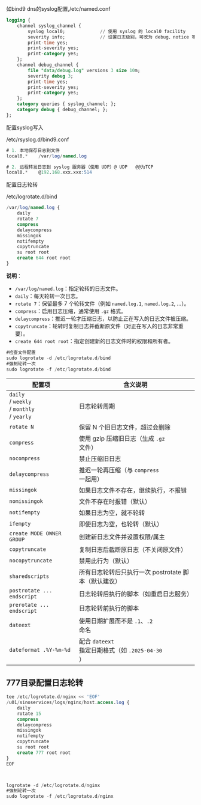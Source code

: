 如bind9  dns的syslog配置,/etc/named.conf

```sql
logging {
    channel syslog_channel {
        syslog local0;             // 使用 syslog 的 local0 facility
        severity info;             // 设置日志级别，可改为 debug、notice 等
        print-time yes;
        print-severity yes;
        print-category yes;
    };
    channel debug_channel {
        file "data/debug.log" versions 3 size 10m;
        severity debug 3;
        print-time yes;
        print-severity yes;
        print-category yes;
    };
    category queries { syslog_channel; };
    category debug { debug_channel; };
};

```

配置syslog写入 

/etc/rsyslog.d/bind9.conf

```sql
# 1. 本地保存日志到文件
local0.*    /var/log/named.log

# 2. 远程转发日志到 syslog 服务器（使用 UDP）@ UDP   @@为TCP
local0.*    @192.168.xxx.xxx:514

```

配置日志轮转

/etc/logrotate.d/bind

```sql
/var/log/named.log {
    daily
    rotate 7
    compress
    delaycompress
    missingok
    notifempty
    copytruncate
    su root root
    create 644 root root
}

```

**说明**：

+ `/var/log/named.log`：指定轮转的日志文件。
+ `daily`：每天轮转一次日志。
+ `rotate 7`：保留最多 7 个轮转文件（例如 `named.log.1`, `named.log.2`, ...）。
+ `compress`：启用日志压缩，通常使用 `.gz` 格式。
+ `delaycompress`：推迟一轮才压缩日志，以防止正在写入的日志文件被压缩。
+ `copytruncate`：轮转时复制日志并截断原文件（对正在写入的日志非常重要）。
+ `create 644 root root`：指定创建新的日志文件时的权限和所有者。

```sql
#检查文件配置
sudo logrotate -d /etc/logrotate.d/bind
#强制轮转一次
sudo logrotate -f /etc/logrotate.d/bind

```

| 配置项 | 含义说明 |
| --- | --- |
| `daily`<br/> / `weekly`<br/> / `monthly`<br/> / `yearly` | 日志轮转周期 |
| `rotate N` | 保留 N 个旧日志文件，超过会删除 |
| `compress` | 使用 gzip 压缩旧日志（生成 `.gz`<br/> 文件） |
| `nocompress` | 禁止压缩旧日志 |
| `delaycompress` | 推迟一轮再压缩（与 `compress`<br/> 一起用） |
| `missingok` | 如果日志文件不存在，继续执行，不报错 |
| `nomissingok` | 文件不存在时报错（默认） |
| `notifempty` | 如果日志为空，就不轮转 |
| `ifempty` | 即使日志为空，也轮转（默认） |
| `create MODE OWNER GROUP` | 创建新日志文件并设置权限/属主 |
| `copytruncate` | 复制日志后截断原日志（不关闭原文件） |
| `nocopytruncate` | 禁用此行为（默认） |
| `sharedscripts` | 所有日志轮转后只执行一次 postrotate 脚本（默认建议） |
| `postrotate ... endscript` | 日志轮转后执行的脚本（如重启日志服务） |
| `prerotate ... endscript` | 日志轮转前执行的脚本 |
| `dateext` | 使用日期扩展而不是 `.1`、`.2`<br/> 命名 |
| `dateformat .%Y-%m-%d` | 配合 `dateext`<br/> 指定日期格式（如 `.2025-04-30`<br/>） |


## 777目录配置日志轮转
```sql
tee /etc/logrotate.d/nginx << 'EOF'
/u01/sinoservices/logs/nginx/host.access.log {
    daily
    rotate 15
    compress
    delaycompress
    missingok
    notifempty
    copytruncate
    su root root
    create 777 root root
}
EOF



logrotate -d /etc/logrotate.d/nginx
#强制轮转一次
sudo logrotate -f /etc/logrotate.d/nginx
```

